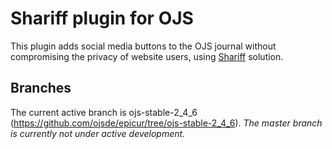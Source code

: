 # Shariff plugin for OJS
This plugin adds social media buttons to the OJS journal without compromising the privacy of website users, using <a href="https://github.com/heiseonline/shariff" target="_blank">Shariff</a> solution.

## Branches
The current active branch is ojs-stable-2_4_6 (https://github.com/ojsde/epicur/tree/ojs-stable-2_4_6). *The master branch is currently not under active development.*